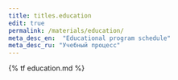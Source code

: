 ```yaml
---
title: titles.education
edit: true
permalink: /materials/education/
meta_desc_en:  "Educational program schedule"
meta_desc_ru: "Учебный процесс"
---
```


{% tf education.md %}
